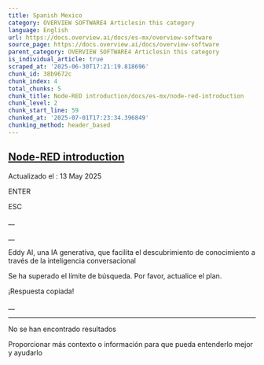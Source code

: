 ```yaml
---
title: Spanish Mexico
category: OVERVIEW SOFTWARE4 Articlesin this category
language: English
url: https://docs.overview.ai/docs/es-mx/overview-software
source_page: https://docs.overview.ai/docs/overview-software
parent_category: OVERVIEW SOFTWARE4 Articlesin this category
is_individual_article: true
scraped_at: '2025-06-30T17:21:19.818696'
chunk_id: 38b9672c
chunk_index: 4
total_chunks: 5
chunk_title: Node-RED introduction/docs/es-mx/node-red-introduction
chunk_level: 2
chunk_start_line: 59
chunked_at: '2025-07-01T17:23:34.396849'
chunking_method: header_based
---
```


## [Node-RED introduction](/docs/es-mx/node-red-introduction)

Actualizado el : 13 May 2025

ENTER

ESC

 __

__

Eddy AI, una IA generativa, que facilita el descubrimiento de conocimiento a través de la inteligencia conversacional

Se ha superado el límite de búsqueda. Por favor, actualice el plan.

¡Respuesta copiada\!

__

__ __

No se han encontrado resultados

Proporcionar más contexto o información para que pueda entenderlo mejor y ayudarlo
